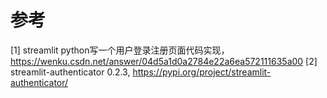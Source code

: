 
# 参考

[1] streamlit python写一个用户登录注册页面代码实现，https://wenku.csdn.net/answer/04d5a1d0a2784e22a6ea572111635a00
[2] streamlit-authenticator 0.2.3, https://pypi.org/project/streamlit-authenticator/
